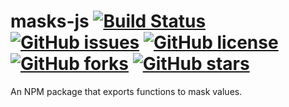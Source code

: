 # masks-js [![Build Status](https://travis-ci.com/bolorundurovj/masks-js.svg?branch=master)](https://travis-ci.com/bolorundurovj/masks-js) [![GitHub issues](https://img.shields.io/github/issues/bolorundurovj/masks-js)](https://github.com/bolorundurovj/masks-js/issues) [![GitHub license](https://img.shields.io/github/license/bolorundurovj/masks-js)](https://github.com/bolorundurovj/masks-js/blob/master/LICENSE) [![GitHub forks](https://img.shields.io/github/forks/bolorundurovj/masks-js)](https://github.com/bolorundurovj/masks-js/network) [![GitHub stars](https://img.shields.io/github/stars/bolorundurovj/masks-js)](https://github.com/bolorundurovj/masks-js/stargazers) 

An NPM package that exports functions to mask values.
